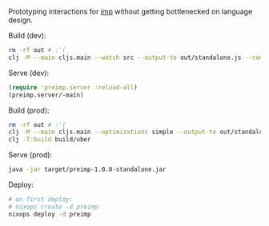Prototyping interactions for [imp](https://github.com/jamii/imp) without getting bottlenecked on language design.

Build (dev):

``` bash
rm -rf out # :'(
clj -M --main cljs.main --watch src --output-to out/standalone.js --compile preimp.standalone
```

Serve (dev):

``` clj
(require 'preimp.server :reload-all)
(preimp.server/-main)
```

Build (prod):

``` bash
rm -rf out # :'(
clj -M --main cljs.main --optimizations simple --output-to out/standalone.js --compile preimp.standalone 
clj -T:build build/uber
```

Serve (prod):

``` bash
java -jar target/preimp-1.0.0-standalone.jar
```

Deploy:

``` bash
# on first deploy:
# nixops create -d preimp
nixops deploy -d preimp
```